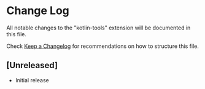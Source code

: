 # Change Log

All notable changes to the "kotlin-tools" extension will be documented in this file.

Check [Keep a Changelog](http://keepachangelog.com/) for recommendations on how to structure this file.

## [Unreleased]

- Initial release